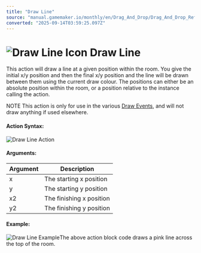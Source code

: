 ```yaml
---
title: "Draw Line"
source: "manual.gamemaker.io/monthly/en/Drag_And_Drop/Drag_And_Drop_Reference/Drawing/Draw_Line.htm"
converted: "2025-09-14T03:59:25.097Z"
---
```


# ![Draw Line Icon](../../../assets/Images/Scripting_Reference/Drag_And_Drop/Reference/Drawing/i_Drawing_Draw_Line.png) Draw Line

This action will draw a line at a given position within the room. You give the initial x/y position and then the final x/y position and the line will be drawn between them using the current draw colour. The positions can either be an absolute position within the room, or a position relative to the instance calling the action.

NOTE This action is only for use in the various [Draw Events](../../../The_Asset_Editors/Object_Properties/Draw_Events.md), and will not draw anything if used elsewhere.

#### Action Syntax:

![Draw Line Action](../../../assets/Images/Scripting_Reference/Drag_And_Drop/Reference/Drawing/a_Drawing_Draw_Line.png)

#### Arguments:

| Argument | Description |
| --- | --- |
| x | The starting x position |
| y | The starting y position |
| x2 | The finishing x position |
| y2 | The finishing y position |

#### Example:

![Draw Line Example](../../../assets/Images/Scripting_Reference/Drag_And_Drop/Reference/Drawing/e_Drawing_Draw_Line.png)The above action block code draws a pink line across the top of the room.